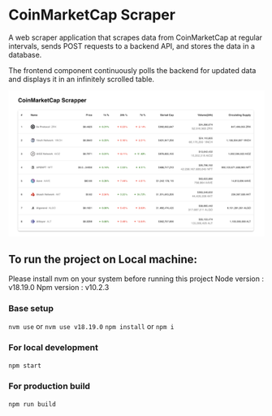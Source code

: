 # CoinMarketCap Scraper
A web scraper application that scrapes data from CoinMarketCap at regular intervals, sends POST requests to a backend API, and stores the data in a database.

The frontend component continuously polls the backend for updated data and displays it in an infinitely scrolled table.

![CoinMarketCarp Scraper](assets/app_screenshot.png)

## To run the project on Local machine:

Please install nvm on your system before running this project
Node version : v18.19.0
Npm version : v10.2.3

### Base setup

`nvm use` or `nvm use v18.19.0`
`npm install` or `npm i`

### For local development

`npm start`

### For production build
 
`npm run build`
